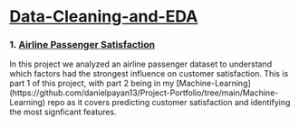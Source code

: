# <u>Data-Cleaning-and-EDA</u>
### 1. [Airline Passenger Satisfaction](https://github.com/danielpayan13/Project-Portfolio/tree/main/Data-Cleaning-and-EDA/Airline%20Passenger%20Satisfaction)
<p>
In this project we analyzed an airline passenger dataset to understand which factors had the strongest influence on customer satisfaction. This is part 1 of this project, with part 2 being in my [Machine-Learning]
  (https://github.com/danielpayan13/Project-Portfolio/tree/main/Machine-Learning) 
repo as it covers predicting customer satisfaction and identifying the most signficant features.
</p>
